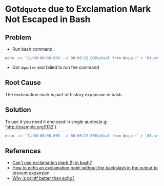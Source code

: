 # Got`dquote` due to Exclamation Mark Not Escaped in Bash

## Problem
* Run bash command:

```bash
echo -ne "1\n00:00:08,000 --> 00:00:22,000\nGoal from Wugui!" > "01.srt"
```

* Got `dquote>` and failed to run the command

## Root Cause
The exclamation mark is part of history expansion in bash.

## Solution
To use it you need it enclosed in single quotes(e.g: 'http://example.org/!132').

```bash
echo -ne '1\n00:00:08,000 --> 00:00:22,000\nGoal from Wugui!' > '01.srt'
```

## References
* [Can't use exclamation mark (!) in bash?](https://unix.stackexchange.com/questions/33339/cant-use-exclamation-mark-in-bash)
* [How to echo an exclamation point without the backslash in the output to prevent expansion](https://unix.stackexchange.com/questions/641069/how-to-echo-an-exclamation-point-without-the-backslash-in-the-output-to-prevent)
* [Why is printf better than echo?](https://unix.stackexchange.com/questions/65803/why-is-printf-better-than-echo)
